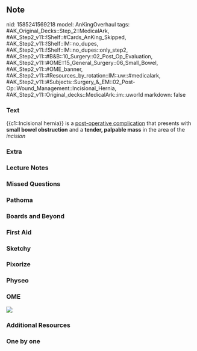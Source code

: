 ## Note
nid: 1585241569218
model: AnKingOverhaul
tags: #AK_Original_Decks::Step_2::MedicalArk, #AK_Step2_v11::!Shelf::#Cards_AnKing_Skipped, #AK_Step2_v11::!Shelf::IM::no_dupes, #AK_Step2_v11::!Shelf::IM::no_dupes::only_step2, #AK_Step2_v11::#B&B::10_Surgery::02_Post_Op_Evaluation, #AK_Step2_v11::#OME::15_General_Surgery::06_Small_Bowel, #AK_Step2_v11::#OME_banner, #AK_Step2_v11::#Resources_by_rotation::IM::uw::#medicalark, #AK_Step2_v11::#Subjects::Surgery_&_EM::02_Post-Op::Wound_Management::Incisional_Hernia, #AK_Step2_v11::Original_decks::MedicalArk::im::uworld
markdown: false

### Text
{{c1::Incisional hernia}} is a <u>post-operative complication</u>
that presents with <b>small bowel obstruction</b> and a <b>tender,
palpable mass</b> in the area of the <i>incision</i>

### Extra


### Lecture Notes


### Missed Questions


### Pathoma


### Boards and Beyond


### First Aid


### Sketchy


### Pixorize


### Physeo


### OME
<div class="ome-widget">
  <a href="https://onlinemeded.org?ref=anki"><img src=
  "_OME_AnkiFlashcards_General_7.png"></a>
</div>

### Additional Resources


### One by one


